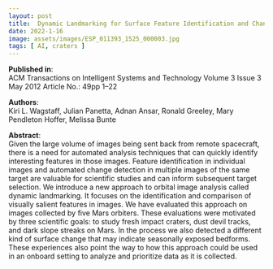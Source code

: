 ```yaml
---
layout: post
title:  Dynamic Landmarking for Surface Feature Identification and Change Detection
date: 2022-1-16
image: assets/images/ESP_011393_1525_000003.jpg
tags: [ AI, craters ]
---
```


**Published in**:   
ACM Transactions on Intelligent Systems and Technology Volume 3 Issue 3 May 2012 Article No.: 49pp 1–22

**Authors**:   
Kiri L. Wagstaff, Julian Panetta, Adnan Ansar, Ronald Greeley, Mary Pendleton Hoffer, Melissa Bunte

**Abstract**:   
Given the large volume of images being sent back from remote spacecraft, there is a need for automated analysis techniques that can quickly identify interesting features in those images. Feature identification in individual images and automated change detection in multiple images of the same target are valuable for scientific studies and can inform subsequent target selection. We introduce a new approach to orbital image analysis called dynamic landmarking. It focuses on the identification and comparison of visually salient features in images. We have evaluated this approach on images collected by five Mars orbiters. These evaluations were motivated by three scientific goals: to study fresh impact craters, dust devil tracks, and dark slope streaks on Mars. In the process we also detected a different kind of surface change that may indicate seasonally exposed bedforms. These experiences also point the way to how this approach could be used in an onboard setting to analyze and prioritize data as it is collected.
